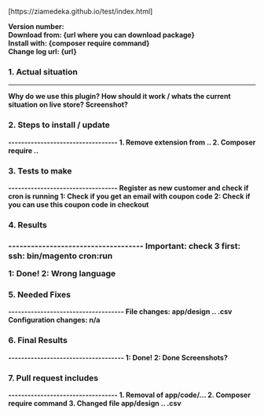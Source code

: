 <p>[https://ziamedeka.github.io/test/index.html]</p>


<strong>Version number:<strong> 																	<br />
<strong>Download from:</strong> {url where you can download package}								<br />
<strong>Install with:</strong> {composer require command}											<br />
<strong>Change log url:</strong> {url}																<br />

<h3>1. Actual situation</h3><hr>									

Why do we use this plugin? How should it work / whats the current situation on live store?
Screenshot?


<h3>2. Steps to install / update</h3>
----------------------------------
1. Remove extension from ..
2. Composer require ..


<h3>3. Tests to make</h3>
----------------------------------
Register as new customer and check if cron is running
1: Check if you get an email with coupon code
2: Check if you can use this coupon code in checkout


<h3>4. Results<h3>
------------------------------------
Important: check 3 first:
	ssh: bin/magento cron:run

1: Done!
2: Wrong language


<h3>5. Needed Fixes</h3>
------------------------------------
File changes: app/design .. .csv
Configuration changes: n/a


<h3>6. Final Results</h3>
------------------------------------
1: Done!
2: Done
Screenshots?


<h3>7. Pull request includes</h3>
----------------------------------
1. Removal of app/code/...
2. Composer require command 
3. Changed file app/design .. .csv
